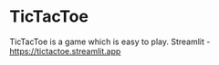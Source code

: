 # TicTacToe
TicTacToe is a game which is easy to play. Streamlit - https://tictactoe.streamlit.app

